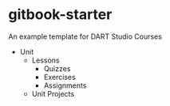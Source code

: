 # gitbook-starter

An example template for DART Studio Courses

* Unit
  * Lessons
    * Quizzes
    * Exercises
    * Assignments
  * Unit Projects



